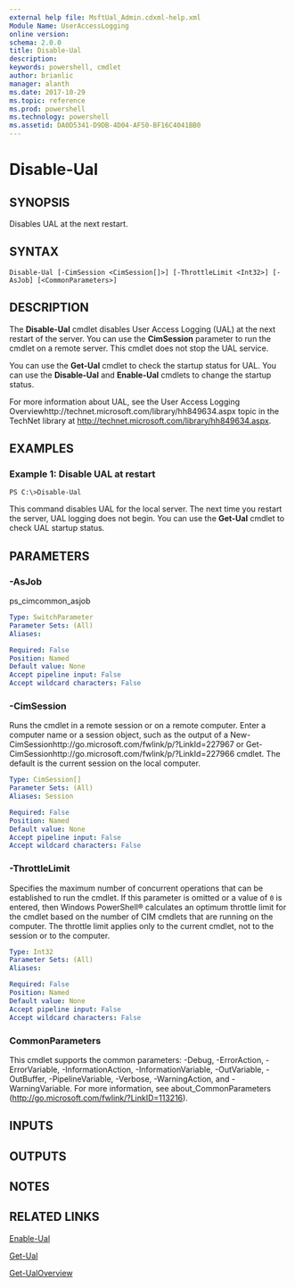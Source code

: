 ```yaml
---
external help file: MsftUal_Admin.cdxml-help.xml
Module Name: UserAccessLogging
online version: 
schema: 2.0.0
title: Disable-Ual
description: 
keywords: powershell, cmdlet
author: brianlic
manager: alanth
ms.date: 2017-10-29
ms.topic: reference
ms.prod: powershell
ms.technology: powershell
ms.assetid: DA0D5341-D9DB-4D04-AF50-BF16C4041BB0
---
```


# Disable-Ual

## SYNOPSIS
Disables UAL at the next restart.

## SYNTAX

```
Disable-Ual [-CimSession <CimSession[]>] [-ThrottleLimit <Int32>] [-AsJob] [<CommonParameters>]
```

## DESCRIPTION
The **Disable-Ual** cmdlet disables User Access Logging (UAL)  at the next restart of the server.
You can use the **CimSession** parameter to run the cmdlet on a remote server.
This cmdlet does not stop the UAL service.

You can use the **Get-Ual** cmdlet to check the startup status for UAL.
You can use the **Disable-Ual** and **Enable-Ual** cmdlets to change the startup status.

For more information about UAL, see the User Access Logging Overviewhttp://technet.microsoft.com/library/hh849634.aspx topic in the TechNet library at http://technet.microsoft.com/library/hh849634.aspx.

## EXAMPLES

### Example 1: Disable UAL at restart
```
PS C:\>Disable-Ual
```

This command disables UAL for the local server.
The next time you restart the server, UAL logging does not begin.
You can use the **Get-Ual** cmdlet to check UAL startup status.

## PARAMETERS

### -AsJob
ps_cimcommon_asjob

```yaml
Type: SwitchParameter
Parameter Sets: (All)
Aliases: 

Required: False
Position: Named
Default value: None
Accept pipeline input: False
Accept wildcard characters: False
```

### -CimSession
Runs the cmdlet in a remote session or on a remote computer.
Enter a computer name or a session object, such as the output of a New-CimSessionhttp://go.microsoft.com/fwlink/p/?LinkId=227967 or Get-CimSessionhttp://go.microsoft.com/fwlink/p/?LinkId=227966 cmdlet.
The default is the current session on the local computer.

```yaml
Type: CimSession[]
Parameter Sets: (All)
Aliases: Session

Required: False
Position: Named
Default value: None
Accept pipeline input: False
Accept wildcard characters: False
```

### -ThrottleLimit
Specifies the maximum number of concurrent operations that can be established to run the cmdlet.
If this parameter is omitted or a value of `0` is entered, then Windows PowerShell® calculates an optimum throttle limit for the cmdlet based on the number of CIM cmdlets that are running on the computer.
The throttle limit applies only to the current cmdlet, not to the session or to the computer.

```yaml
Type: Int32
Parameter Sets: (All)
Aliases: 

Required: False
Position: Named
Default value: None
Accept pipeline input: False
Accept wildcard characters: False
```

### CommonParameters
This cmdlet supports the common parameters: -Debug, -ErrorAction, -ErrorVariable, -InformationAction, -InformationVariable, -OutVariable, -OutBuffer, -PipelineVariable, -Verbose, -WarningAction, and -WarningVariable. For more information, see about_CommonParameters (http://go.microsoft.com/fwlink/?LinkID=113216).

## INPUTS

## OUTPUTS

## NOTES

## RELATED LINKS

[Enable-Ual](./Enable-Ual.md)

[Get-Ual](./Get-Ual.md)

[Get-UalOverview](./Get-UalOverview.md)

